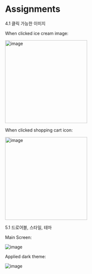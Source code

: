 # Assignments

4.1 클릭 가능한 이미지

When clicked ice cream image:

<img width="268" alt="image" src="https://user-images.githubusercontent.com/63008958/124793415-ed9d7e00-df88-11eb-97b1-53263c722852.png">

When clicked shopping cart icon:

<img width="268" alt="image" src="https://user-images.githubusercontent.com/63008958/124793482-0017b780-df89-11eb-952a-c8cd67429c90.png">

5.1 드로어블, 스타일, 테마

Main Screen:

![image](https://user-images.githubusercontent.com/63008958/124804361-2c393580-df95-11eb-9aa2-0b76b175d150.png)

Applied dark theme:

![image](https://user-images.githubusercontent.com/63008958/124804495-55f25c80-df95-11eb-99a0-b7102e9e4859.png)
